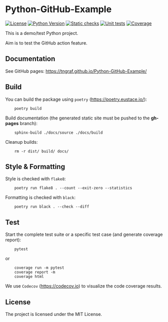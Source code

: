 # Python-GitHub-Example

[![License](https://img.shields.io/badge/license-MIT-blue.svg)](https://github.com/tngraf/Python-GitHub-Example/blob/main/LICENSE)
[![Python Version](https://img.shields.io/badge/python-3.6%2C3.7%2C3.8%2C3.9-yellow?logo=python)](https://www.python.org/doc/versions/)
[![Static checks](https://github.com/tngraf/Python-GitHub-Example/workflows/Static%20checks/badge.svg)](https://github.com/tngraf/Python-GitHub-Example/actions?query=workflow%3A%22Static+checks%22)
[![Unit tests](https://github.com/tngraf/Python-GitHub-Example/workflows/Unit%20tests/badge.svg)](https://github.com/tngraf/Python-GitHub-Example/actions?query=workflow%3A%22Unit+tests%22)
[![Coverage](https://codecov.io/gh/tngraf/Python-GitHub-Example/graph/badge.svg)](https://codecov.io/gh/tngraf/Python-GitHub-Example/)

This is a demo/test Python project.

Aim is to test the GitHub action feature.

## Documentation

See GitHub pages: https://tngraf.github.io/Python-GitHub-Example/

## Build

You can build the package using ```poetry``` (https://poetry.eustace.io/):
```code
    poetry build
```

Build documentation (the generated static site must be pushed to the **gh-pages** branch):
```code
    sphinx-build ./docs/source ./docs/build
```

Cleanup builds:
```code
    rm -r dist/ build/ docs/
```

## Style & Formatting

Style is checked with ```flake8```:
```code
    poetry run flake8 . --count --exit-zero --statistics
```

Formatting is checked with ```black```:
```code
    poetry run black . --check --diff
```

## Test

Start the complete test suite or a specific test case (and generate coverage report):
```code
    pytest
```

or
```code
    coverage run -m pytest
    coverage report -m
    coverage html
```

We use ```Codecov``` (https://codecov.io) to visualize the code coverage results.

## License ##

The project is licensed under the MIT License.
